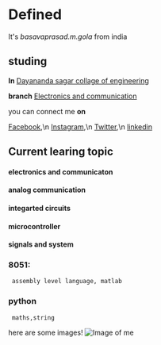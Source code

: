 # Defined

It's *basavaprasad.m.gola* from india

## studing

**In** [Dayananda sagar collage of engineering](http://dayanandasagar.edu/dsce/)

**branch** [Electronics and communication](http://dayanandasagar.edu/dsce/electronics-and-communication)

you can connect me **on**


[Facebook](https://www.facebook.com/profile.php?id=100011421298777),\n
[Instagram](https://www.instagram.com/prasad.gola//),\n
[Twitter](https://twitter.com/basavaprasad11),\n
[linkedin](https://www.linkedin.com/in/basava-prasad-gola-997864137/)

## Current learing topic

#### electronics and communicaton
#### analog communication
#### integarted circuits
#### microcontroller
#### signals and system
### 8051:
     assembly level language, matlab

### python
     maths,string


here are some images!
![Image of me](http://pngimg.com/uploads/google/google_PNG19643.png)

